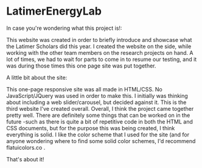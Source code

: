 # LatimerEnergyLab

In case you're wondering what this project is!: 

This website was created in order to briefly introduce and showcase what the Latimer Scholars did this year. I created the website on the side, while working with the other team members on the research projects on hand. A lot of times, we had to wait for parts to come in to resume our testing, and it was during those times this one page site was put together. 

A little bit about the site:

This one-page responsive site was all made in HTML/CSS. No JavaScript/JQuery was used in order to make this. I initially was thinking about including a web slider/carousel, but decided against it. This is the third website I've created overall. Overall, I think the project came together pretty well. There are definitely some things that can be worked on in the future -such as there is quite a bit of repetitive code in both the HTML and CSS documents, but for the purpose this was being created, I think everything is solid.  I like the color scheme that I used for the site (and for anyone wondering where to find some solid color schemes, I'd recommend flatuicolors.co . 

That's about it!
